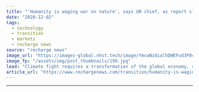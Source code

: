 ```yaml
---
title: "'Humanity is waging war on nature', says UN chief, as report slams G20 nations for $233bn of fossil-fuel support"
date: "2020-12-02"
tags: 
  - technology
  - transition
  - markets
  - recharge news
source: "recharge news"
image_url: "https://images-global.nhst.tech/image/YmcwNzdialhDWEFud3F0c0VtSDBTMUc1Ujg2SzBrUGg4NGFScjAvZllUOD0=/nhst/binary/81c0c587f43dd5ea39109ff72cbedc8a"
image_fp: "/assets/img/post_thumbnails/199.jpg"
lead: "Climate fight requires a transformation of the global economy, says António Guterres — as UN-backed report points finger at leading economies"
article_url: "https://www.rechargenews.com/transition/humanity-is-waging-war-on-nature-says-un-chief-as-report-slams-g20-nations-for-233bn-of-fossil-fuel-support/2-1-923449"
---
```


---
